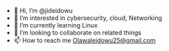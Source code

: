 - 👋 Hi, I’m @jideidowu
- 👀 I’m interested in cybersecurity, cloud, Networking 
- 🌱 I’m currently learning Linux
- 💞️ I’m looking to collaborate on related things
- 📫 How to reach me Olawaleidowu25@gmail.com 

<!---
jideidowu/jideidowu is a ✨ special ✨ repository because its `README.md` (this file) appears on your GitHub profile.
You can click the Preview link to take a look at your changes.
--->
